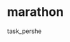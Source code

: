 # marathon
task_pershe


<!-- This is the fisrt task in GitHub about granting an access to user "online-marathon" -->